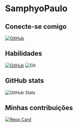 # SamphyoPaulo

## Conecte-se comigo 
[![GitHub](https://img.shields.io/badge/GitHub-100000?style=for-the-badge&logo=github&logoColor=white)](https://github.com/SamphyoPaulo)
## Habilidades 
[![GitHub](https://img.shields.io/badge/GitHub-10000?style=for-the-badge&logo=github&logoColor=white)](https://github.com/SamphyoPaulo)
![Git](https://img.shields.io/badge/GIT-E44C3?style=for-the-badge&logo=git&logoColor=fffd)

## GitHub stats 
![GitHub Stats](https://github-readme-stats.vercel.app/api?username=SEUUSERNAME&theme=transparent&bg_color=000&border_color=30A3DC&show_icons=true&icon_color=30A3DC&title_color=E94D5F&text_color=FFF&hitde_title=true&hide=stars) 

## Minhas contribuições 
[![Repo Card](https://github-readme-stats.vercel.app/api/pin/?username=SamphyoPaulo&repo=dio-lab-open-source&bg_color=000&border_color=30A3DC&show_icons=true&icon_color=30A3DC&title_color=E94D5F&text_color=FFF)](https://github.com/SamphyoPaulo/dio-lab-open-source)
